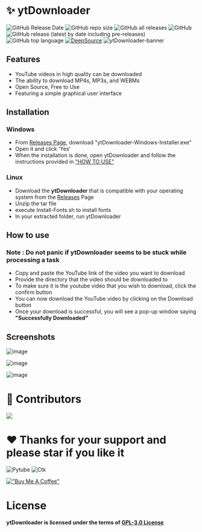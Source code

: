 # ✨ ytDownloader 

<img alt="GitHub Release Date" src="https://img.shields.io/github/release-date/kavindu-aka-sid/ytdownloader"> <img alt="GitHub repo size" src="https://img.shields.io/github/repo-size/kavindu-aka-sid/ytdownloader"> <img alt="GitHub all releases" src="https://img.shields.io/github/downloads/itzkavindu/ytDownloader/total?style=flat"> ![GitHub](https://img.shields.io/github/license/itzkavindu/ytDownloader) ![GitHub release (latest by date including pre-releases)](https://img.shields.io/github/v/release/itzkavindu/ytDownloader?include_prereleases) ![GitHub top language](https://img.shields.io/github/languages/top/itzkavindu/ytDownloader) [![DeepSource](https://deepsource.io/gh/itzkavindu/ytDownloader.svg/?label=active+issues&show_trend=true&token=PFNDcSLuC7LViMDaBtEszuN3)](https://deepsource.io/gh/itzkavindu/ytDownloader/?ref=repository-badge)
![ytDownloader-banner](https://user-images.githubusercontent.com/81173459/173522511-48b2c0c8-bf12-4d87-9124-3127312afcfa.png)




## Features 

- YouTube videos in high quality can be downloaded
- The ability to download MP4s, MP3s, and WEBMs
- Open Source, Free to Use
- Featuring a simple graphical user interface

## Installation

### Windows
- From [Releases Page](https://github.com/itzkavindu/ytDownloader/releases), download "ytDownloader-Windows-Installer.exe"
- Open it and click 'Yes'
- When the installation is done, open ytDownloader and follow the instructions provided in ["HOW TO USE"](https://github.com/itzkavindu/ytDownloader/edit/master/README.md#how-to-use)

### Linux
- Download the **ytDownloader** that is compatible with your operating system from the [Releases](https://github.com/itzkavindu/ytDownloader/releases) Page
- Unzip the tar file
- execute Install-Fonts.sh to install fonts
- In your extracted folder, run ytDownloader

## How to use

### Note : Do not panic if ytDownloader seems to be stuck while processing a  task

- Copy and paste the YouTube link of the video you want to download  
- Provide the directory that the video should be downloaded to
- To make sure it is the youtube video that you wish to download, click the confirm button
- You can now download the YouTube video by clicking on the Download button 
- Once your download is successful, you will see a pop-up window saying **"Successfully Downloaded"**

## Screenshots
![image](https://user-images.githubusercontent.com/81173459/174462331-7665777d-306c-44b3-b921-4c9913de2b62.png)


![image](https://user-images.githubusercontent.com/81173459/174462695-45ee9760-2dd2-4143-b041-2c51be6e0e19.png)


![image](https://user-images.githubusercontent.com/81173459/174462749-4c900d92-be65-40bd-82c0-bed5988106e6.png)


# 🔧 Contributors

<a href="https://github.com/itzkavindu/ytDownloader/graphs/contributors">
  <img src="https://contrib.rocks/image?repo=itzkavindu/ytDownloader" />
</a>

# ❤ Thanks for your support and please star if you like it
<img alt="Pytube" src="https://img.shields.io/badge/Made%20with-Pytube-9cf?style=for-the-badge&logo=github">
<img alt="Ctk" src="https://img.shields.io/badge/GUI%20was%20Made%20Using-CustomTkinter-9cf?style=for-the-badge&logo=github">

[!["Buy Me A Coffee"](https://www.buymeacoffee.com/assets/img/custom_images/orange_img.png)](https://www.buymeacoffee.com/kavindunimsara)

# License
**ytDownloader is licensed under the terms of [GPL-3.0 License](https://github.com/itzkavindu/ytDownloader/blob/master/COPYING)**

